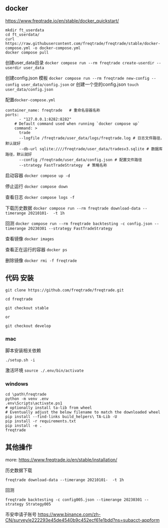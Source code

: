 

## docker

https://www.freqtrade.io/en/stable/docker_quickstart/

```shell
mkdir ft_userdata
cd ft_userdata/
curl https://raw.githubusercontent.com/freqtrade/freqtrade/stable/docker-compose.yml -o docker-compose.yml
docker compose pull
```

创建user_data目录
`docker compose run --rm freqtrade create-userdir --userdir user_data` 

创建config.json 模板
`docker compose run --rm freqtrade new-config --config user_data/config.json`
or
创建一个空的config.json
`touch user_data/config.json` 

配置`docker-compose.yml`

```shell
container_name: freqtrade   # 重命名容器名称
ports:
      - "127.0.0.1:8282:8282"
    # Default command used when running `docker compose up`
    command: >
      trade
      --logfile /freqtrade/user_data/logs/freqtrade.log # 日志文件路径，默认就好
      --db-url sqlite:////freqtrade/user_data/tradesv3.sqlite # 数据库路径，默认就好
      --config /freqtrade/user_data/config.json # 配置文件路径
      --strategy FastTradeStrategy  # 策略名称

```

启动容器
`docker compose up -d`

停止运行
`docker compose down`

查看日志
`docker compose logs -f`

下载历史数据
`docker compose run --rm freqtrade download-data --timerange 20210101-  -t 1h`

回测
`docker compose run --rm freqtrade backtesting -c config.json --timerange 20230301 --strategy FastTradeStrategy`

查看镜像
`docker images`

查看正在运行的容器
`docker ps`

删除镜像
`docker rmi -f freqtrade`

## 代码 安装

``` 
git clone https://github.com/freqtrade/freqtrade.git

cd freqtrade

git checkout stable

or

git checkout develop

```

### mac
脚本安装相关依赖

`./setup.sh -i`


激活环境
`source ./.env/bin/activate`

### windows 

```
cd \path\freqtrade
python -m venv .env
.env\Scripts\activate.ps1
# optionally install ta-lib from wheel
# Eventually adjust the below filename to match the downloaded wheel
pip install --find-links build_helpers\ TA-Lib -U
pip install -r requirements.txt
pip install -e .
freqtrade

```

## 其他操作
more: https://www.freqtrade.io/en/stable/installation/

历史数据下载

```
freqtrade download-data --timerange 20210101-  -t 1h
```

回测
```
freqtrade backtesting -c config005.json --timerange 20230301 --strategy Strategy005
```


币安申请子账号
https://www.binance.com/zh-CN/survey/e222293e45de4540b9c452ecf61e1bdd?ns=subacct-appform
